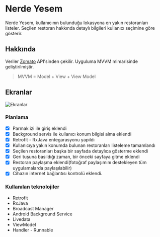 # Nerde Yesem

Nerde Yesem, kullanıcının bulunduğu lokasyona en yakın restoranları listeler. Seçilen restoran hakkında detaylı bilgileri kullanıcı seçimine göre gösterir. 

## Hakkında

Veriler [Zomato](https://developers.zomato.com/api?lang=tr) API'sinden çekilir. Uyguluma MVVM mimarisinde geliştirilmiştir. 
>MVVM = Model + View + View Model 

## Ekranlar
![Ekranlar](https://user-images.githubusercontent.com/45212967/84511169-cfeede00-acce-11ea-8d2a-7e3c143c58fd.png)

### Planlama

- [x] Parmak izi ile giriş eklendi
- [x] Background servis ile kullanıcı konum bilgisi alma eklendi
- [x] Retrofit - RxJava entegarasyonu yapıldı
- [x] Kullanıcıya yakın konumda bulunan restoranları listeleme tamamlandı
- [x] Seçilen restoranları başka bir sayfada detaylıca gösterme eklendi
- [x] Geri tuşuna basıldığı zaman, bir önceki sayfaya gitme eklendi
- [x] Restoran paylaşma eklendi(fotoğraf paylaşımını destekleyen tüm uygulamalarda paylaşılabilir)
- [x] Cihazın internet bağlantısı kontrolü eklendi.

### Kullanılan teknolojiler
 - Retrofit
 - RxJava
 - Broadcast Manager
 - Android Background Service
 - Livedata
 - ViewModel
 - Handler - Runnable